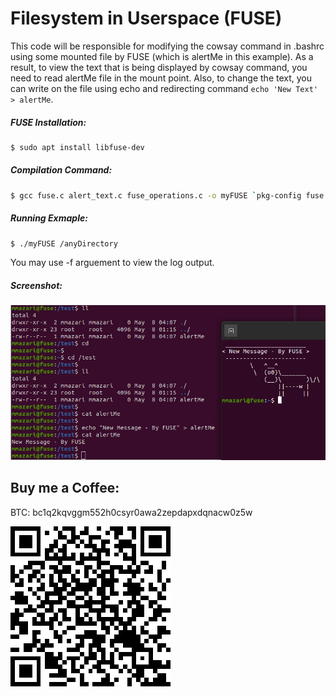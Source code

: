 # Filesystem in Userspace (FUSE)
This code will be responsible for modifying the cowsay command in .bashrc using some mounted file by FUSE (which is alertMe in this example).
As a result, to view the text that is being displayed by cowsay command, you need to read alertMe file in the mount point.
Also, to change the text, you can write on the file using echo and redirecting command `echo 'New Text' > alertMe`.

##### FUSE Installation: 
```bash
$ sudo apt install libfuse-dev
```

##### Compilation Command: 
```bash
$ gcc fuse.c alert_text.c fuse_operations.c -o myFUSE `pkg-config fuse --cflags --libs`
```


##### Running Exmaple: 
```bash
$ ./myFUSE /anyDirectory
```
You may use -f arguement to view the log output.

##### Screenshot: 
![ScreenShot](./img.png)

## Buy me a Coffee: 
BTC: bc1q2kqvggm552h0csyr0awa2zepdapxdqnacw0z5w

![BTC](https://raw.githubusercontent.com/lcsig/API-Hooking/refs/heads/master/img/btc.png)
